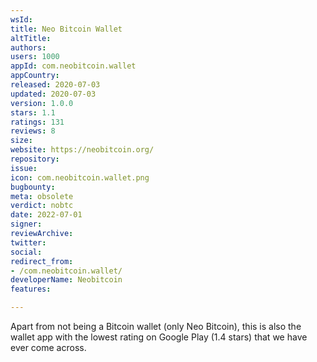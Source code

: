 ```yaml
---
wsId: 
title: Neo Bitcoin Wallet
altTitle: 
authors: 
users: 1000
appId: com.neobitcoin.wallet
appCountry: 
released: 2020-07-03
updated: 2020-07-03
version: 1.0.0
stars: 1.1
ratings: 131
reviews: 8
size: 
website: https://neobitcoin.org/
repository: 
issue: 
icon: com.neobitcoin.wallet.png
bugbounty: 
meta: obsolete
verdict: nobtc
date: 2022-07-01
signer: 
reviewArchive: 
twitter: 
social: 
redirect_from:
- /com.neobitcoin.wallet/
developerName: Neobitcoin
features: 

---
```


Apart from not being a Bitcoin wallet (only Neo Bitcoin), this is also the
wallet app with the lowest rating on Google Play (1.4 stars) that we have ever
come across.
